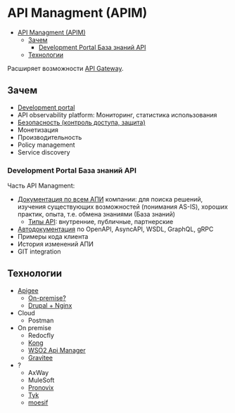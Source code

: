 # API Managment (APIM)

- [API Managment (APIM)](#api-managment-apim)
  - [Зачем](#зачем)
    - [Development Portal База знаний API](#development-portal-база-знаний-api)
  - [Технологии](#технологии)

Расширяет возможности [API Gateway](api.gateway.md).

## Зачем

- [Development portal](https://cloud.google.com/blog/products/api-management/top-5-trends-for-api-powered-digital-transformation-in-2021)
- API observability platform: Мониторинг, статистика использования
- [Безопасность (контроль доступа, защита)](https://aws.amazon.com/ru/api-gateway/api-management/?pg=wianapi&cta=apimgtprcs)
- Монетизация
- Производительность
- Policy management
- Service discovery

### Development Portal База знаний API

Часть API Managment:

- [Документация по всем АПИ](api.md) компании: для поиска решений, изучения существующих возможностей (понимания AS-IS), хороших практик, опыта, т.е. обмена знаниями (База знаний)
  - [Типы API](https://neiros.ru/blog/business/api-kak-primenyaetsya-programmnyy-interfeys-na-primerakh-6-populyarnykh-servisov/): внутренние, публичные, партнерские
- [Автодокументация](api.md) по OpenAPI, AsyncAPI, WSDL, GraphQL, gRPC
- Примеры кода клиента
- История изменений АПИ
- GIT integration

## Технологии

- [Apigee](https://cloud.google.com/apigee)
  - [On-premise?](https://docs.apigee.com/private-cloud/versions)
  - [Drupal + Nginx](https://cloud.google.com/apigee/docs/api-platform/publish/intro-portals)
- Cloud
  - Postman
- On premise
  - Redocfly
  - [Kong](../technology/middleware/api.gateway/gw.kong.md)
  - [WSO2 Api Manager](https://wso2.com/api-manager/)
  - [Gravitee](../technology/middleware/api.gateway/gw.gravitee.md)
- ?
  - AxWay
  - MuleSoft
  - [Pronovix](https://pronovix.com/blog/one-developer-portal-document-them-all)
  - [Tyk](https://tyk.io/)
  - [moesif](https://www.moesif.com/)
